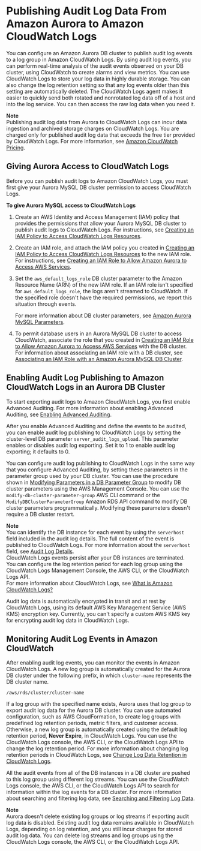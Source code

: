 # Publishing Audit Log Data From Amazon Aurora to Amazon CloudWatch Logs<a name="AuroraMySQL.Integrating.CloudWatch"></a>

You can configure an Amazon Aurora DB cluster to publish audit log events to a log group in Amazon CloudWatch Logs\. By using audit log events, you can perform real\-time analysis of the audit events observed on your DB cluster, using CloudWatch to create alarms and view metrics\. You can use CloudWatch Logs to store your log data in highly durable storage\. You can also change the log retention setting so that any log events older than this setting are automatically deleted\. The CloudWatch Logs agent makes it easier to quickly send both rotated and nonrotated log data off of a host and into the log service\. You can then access the raw log data when you need it\.

**Note**  
Publishing audit log data from Aurora to CloudWatch Logs can incur data ingestion and archived storage charges on CloudWatch Logs\. You are charged only for published audit log data that exceeds the free tier provided by CloudWatch Logs\. For more information, see [Amazon CloudWatch Pricing](https://aws.amazon.com/cloudwatch/pricing/)\.

## Giving Aurora Access to CloudWatch Logs<a name="AuroraMySQL.Integrating.CloudWatch.Access"></a>

Before you can publish audit logs to Amazon CloudWatch Logs, you must first give your Aurora MySQL DB cluster permission to access CloudWatch Logs\.

**To give Aurora MySQL access to CloudWatch Logs**

1. Create an AWS Identity and Access Management \(IAM\) policy that provides the permissions that allow your Aurora MySQL DB cluster to publish audit logs to CloudWatch Logs\. For instructions, see [Creating an IAM Policy to Access CloudWatch Logs Resources](AuroraMySQL.Integrating.Authorizing.IAM.CWCreatePolicy.md)\.

1. Create an IAM role, and attach the IAM policy you created in [Creating an IAM Policy to Access CloudWatch Logs Resources](AuroraMySQL.Integrating.Authorizing.IAM.CWCreatePolicy.md) to the new IAM role\. For instructions, see [Creating an IAM Role to Allow Amazon Aurora to Access AWS Services](AuroraMySQL.Integrating.Authorizing.IAM.CreateRole.md)\.

1. Set the `aws_default_logs_role` DB cluster parameter to the Amazon Resource Name \(ARN\) of the new IAM role\. If an IAM role isn't specified for `aws_default_logs_role`, the logs aren't streamed to CloudWatch\. If the specified role doesn't have the required permissions, we report this situation through events\.

   For more information about DB cluster parameters, see [Amazon Aurora MySQL Parameters](AuroraMySQL.Reference.md#AuroraMySQL.Reference.ParameterGroups)\.

1. To permit database users in an Aurora MySQL DB cluster to access CloudWatch, associate the role that you created in [Creating an IAM Role to Allow Amazon Aurora to Access AWS Services](AuroraMySQL.Integrating.Authorizing.IAM.CreateRole.md) with the DB cluster\. For information about associating an IAM role with a DB cluster, see [Associating an IAM Role with an Amazon Aurora MySQL DB Cluster](AuroraMySQL.Integrating.Authorizing.IAM.AddRoleToDBCluster.md)\.

## Enabling Audit Log Publishing to Amazon CloudWatch Logs in an Aurora DB Cluster<a name="AuroraMySQL.Integrating.CloudWatch.Enable"></a>

To start exporting audit logs to Amazon CloudWatch Logs, you first enable Advanced Auditing\. For more information about enabling Advanced Auditing, see [Enabling Advanced Auditing](AuroraMySQL.Auditing.md#AuroraMySQL.Auditing.Enable)\.

After you enable Advanced Auditing and define the events to be audited, you can enable audit log publishing to CloudWatch Logs by setting the cluster\-level DB parameter `server_audit_logs_upload`\. This parameter enables or disables audit log exporting\. Set it to 1 to enable audit log exporting; it defaults to 0\.

You can configure audit log publishing to CloudWatch Logs in the same way that you configure Advanced Auditing, by setting these parameters in the parameter group used by your DB cluster\. You can use the procedure shown in [Modifying Parameters in a DB Parameter Group](USER_WorkingWithParamGroups.md#USER_WorkingWithParamGroups.Modifying) to modify DB cluster parameters using the AWS Management Console\. You can use the `modify-db-cluster-parameter-group` AWS CLI command or the `ModifyDBClusterParameterGroup` Amazon RDS API command to modify DB cluster parameters programmatically\. Modifying these parameters doesn't require a DB cluster restart\.

**Note**  
You can identify the DB instance for each event by using the `serverhost` field included in the audit log details\. The full content of the event is published to CloudWatch Logs\. For more information about the `serverhost` field, see [Audit Log Details](AuroraMySQL.Auditing.md#AuroraMySQL.Auditing.Logs)\.  
CloudWatch Logs events persist after your DB instances are terminated\. You can configure the log retention period for each log group using the CloudWatch Logs Management Console, the AWS CLI, or the CloudWatch Logs API\.  
For more information about CloudWatch Logs, see [What is Amazon CloudWatch Logs?](http://docs.aws.amazon.com/AmazonCloudWatch/latest/logs/WhatIsCloudWatchLogs.html) 

Audit log data is automatically encrypted in transit and at rest by CloudWatch Logs, using its default AWS Key Management Service \(AWS KMS\) encryption key\. Currently, you can't specify a custom AWS KMS key for encrypting audit log data in CloudWatch Logs\.

## Monitoring Audit Log Events in Amazon CloudWatch<a name="AuroraMySQL.Integrating.CloudWatch.Stream"></a>

After enabling audit log events, you can monitor the events in Amazon CloudWatch Logs\. A new log group is automatically created for the Aurora DB cluster under the following prefix, in which `cluster-name` represents the DB cluster name\.

```
/aws/rds/cluster/cluster-name
```

If a log group with the specified name exists, Aurora uses that log group to export audit log data for the Aurora DB cluster\. You can use automated configuration, such as AWS CloudFormation, to create log groups with predefined log retention periods, metric filters, and customer access\. Otherwise, a new log group is automatically created using the default log retention period, **Never Expire**, in CloudWatch Logs\. You can use the CloudWatch Logs console, the AWS CLI, or the CloudWatch Logs API to change the log retention period\. For more information about changing log retention periods in CloudWatch Logs, see [Change Log Data Retention in CloudWatch Logs](http://docs.aws.amazon.com/AmazonCloudWatch/latest/logs/SettingLogRetention.html)\.

All the audit events from all of the DB instances in a DB cluster are pushed to this log group using different log streams\. You can use the CloudWatch Logs console, the AWS CLI, or the CloudWatch Logs API to search for information within the log events for a DB cluster\. For more information about searching and filtering log data, see [Searching and Filtering Log Data](http://docs.aws.amazon.com/AmazonCloudWatch/latest/logs/MonitoringLogData.html)\.

**Note**  
Aurora doesn't delete existing log groups or log streams if exporting audit log data is disabled\. Existing audit log data remains available in CloudWatch Logs, depending on log retention, and you still incur charges for stored audit log data\. You can delete log streams and log groups using the CloudWatch Logs console, the AWS CLI, or the CloudWatch Logs API\.